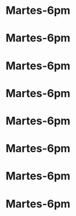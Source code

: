 # Martes-6pm
# Martes-6pm
# Martes-6pm
# Martes-6pm
# Martes-6pm
# Martes-6pm
# Martes-6pm
# Martes-6pm
